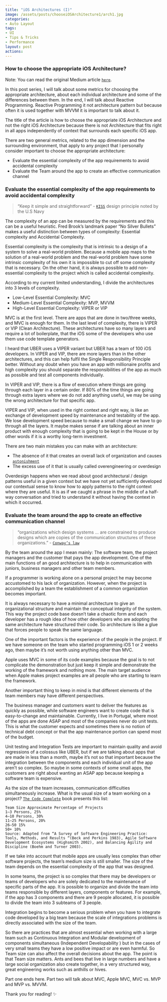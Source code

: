 ```yaml
---
title: "iOS Architectures (I)"
image: /assets/posts/chooseiOSArchitecture1/arch1.jpg
categories:
- Auto Layout
tags:
- UI
- Tips & Tricks
- Performance
layout: post
actions:
---
```


### How to choose the appropriate iOS Architecture?

Note: You can read the original Medium article [`here`](https://medium.com/@tiagoflores_23976/how-choose-the-appropriate-ios-architecture-mvc-mvp-mvvm-viper-or-clean-architecture-2d1e9b87d48).


In this post series, I will talk about some metrics for choosing the appropriate architecture, about each individual architecture and some of the differences between them. In the end, I will talk about Reactive Programming. Reactive Programming it not architecture pattern but because often it is used together with MVVM it is important to talk about it.

The title of the article is how to choose the appropriate iOS Architecture and not the right iOS Architecture because there is not Architecture that fits right in all apps independently of context that surrounds each specific iOS app.

There are two general metrics, related to the app dimension and the surrounding environment, that apply to any project that I personally consider important to choose the appropriate architecture:

 * Evaluate the essential complexity of the app requirements to avoid accidental complexity
 * Evaluate the Team around the app to create an effective communication channel
 
### Evaluate the essential complexity of the app requirements to avoid accidental complexity

>“Keep it simple and straightforward” -  [`KISS`](https://en.wikipedia.org/wiki/KISS_principle) design principle noted by the U.S Navy

The complexity of an app can be measured by the requirements and this can be a useful heuristic. Fred Brook’s landmark paper “No Silver Bullets” makes a useful distinction between types of complexity:
Essential complexity and Accidental Complexity.

Essential complexity is the complexity that is intrinsic to a design of a system to solve a real-world problem.
Because a mobile app maps to the solution of a real-world problem and the real-world problem have some intrinsic complexity of his own it is impossible to cut off some complexity that is necessary. On the other hand, it is always possible to add non-essential complexity to the project which is called accidental complexity.

According to my current limited understanding, I divide the architectures into 3 levels of complexity.

* Low-Level Essential Complexity: MVC
* Medium-Level Essential Complexity: MVP, MVVM
* High-Level Essential Complexity: VIPER or VIP

MVC is at the first level. There are apps that are done in two/three weeks, and MVC is enough for them.
In the last level of complexity, there is VIPER or VIP (Clean Architecture). These architectures have so many layers and require a lot of boilerplate, that the iOS some of the developers who use them use code template generators.

I heard that UBER uses a VIPER variant but UBER has a team of 100 iOS developers. In VIPER and VIP, there are more layers than in the other architectures, and this can help fulfil the Single Responsibility Principle better. Without any doubt when you have an app with millionaire profits and high complexity you should separate the responsibilities of the app as much as possible and test all components individually.

In VIPER and VIP, there is a flow of execution where things are going through each layer in a certain order. If 80% of the time things are going through extra layers where we do not add anything useful, we may be using the wrong architecture for that specific app.

VIPER and VIP, when used in the right context and right way, is like an exchange of development speed by maintenance and testability of the app. We lose development speed because to make a small change we have to go through all the layers. It maybe makes sense if are talking about an inner product with enough complexity that is going to be kept in the House or by other words if it is a worthy long-term investment.

There are two main mistakes you can make with an architecture:

* The absence of it that creates an overall lack of organization and causes [`astonishment`](https://en.wikipedia.org/wiki/Principle_of_least_astonishm)
* The excess use of it that is usually called overengineering or overdesign

Overdesign happens when we read about good architectural / design patterns useful in a given context but we have not yet sufficiently developed our contextual sense to know how to apply patterns to the right context where they are useful. It is as if we caught a phrase in the middle of a half-way conversation and tried to understand it without having the context in which it occurred.

### Evaluate the team around the app to create an effective communication channel

>“organizations which design systems … are constrained to produce designs which are copies of the communication structures of these organizations.” - [`Conway’s law`](https://en.wikipedia.org/wiki/Conway%27s_law)

By the team around the app I mean mainly:
The software team, the project managers and the customer that pays the app development. One of the main functions of an good architecture is to help in communication with juniors, business managers and other team members.

If a programmer is working alone on a personal project he may become accustomed to his lack of organization.
However, when the project is accomplished by a team the establishment of a common organization becomes important.

It is always necessary to have a minimal architecture to give an organizational structure and maintain the conceptual integrity of the system. This way the project code base doesn’t take a chaotic form and each developer has a rough idea of how other developers who are adopting the same architecture have structured their code. So architecture is like a glue that forces people to speak the same language.

One of the important factors is the experience of the people in the project. If we have someone on the team who started programming iOS 1 or 2 weeks ago, then maybe it’s not worth using anything other than MVC.

Apple uses MVC in some of its code examples because the goal is to not complicate the demonstration but just keep it simple and demonstrate the working of the framework and nothing more. The main target audience when Apple makes project examples are all people who are starting to learn the framework.

Another important thing to keep in mind is that different elements of the team members may have different perspectives.

The business manager and customers want to deliver the features as quickly as possible, while software engineers want to create code that is easy-to-change and maintainable.
Currently, I live in Portugal, where most of the apps are done ASAP and most of the companies never do unit tests. This is what the customer expects and sometimes there is no notion of technical debt concept or that the app maintenance portion can spend most of the budget.

Unit testing and Integration Tests are important to maintain quality and avoid regressions of a colossus like UBER, but if we are talking about apps that are made in less than a month, maybe it’s not so that important because the integration between the components and each individual unit of the app aren’t so complex. So maybe in some contexts of some small apps, the customers are right about wanting an ASAP app because keeping a software team is expensive.

As the size of the team increases, communication difficulties simultaneously increase. What is the usual size of a team working on a project?
 [`The Code Complete`](https://www.amazon.com/Code-Complete-Practical-Handbook-Construction/dp/0735619670/ref=sr_1_1?s=books&ie=UTF8&qid=1536741129&sr=1-1&keywords=code+complete)  book presents this list:

```
Team Size Approximate Percentage of Projects
1–3 Persons, 25%
4–10 Persons, 30%
11–25 Persons, 20%
26–50 15%
50+ 10%
Source: Adapted from “A Survey of Software Engineering Practice: Tools, Methods, and Results “(Beck and Perkins 1983), Agile Software Development Ecosystems (Highsmith 2002), and Balancing Agility and Discipline (Boehm and Turner 2003).
```

If we take into account that mobile apps are usually less complex than other software projects, the team’s medium size is still smaller. The size of the team depends on the essential complexity of the app that was designed.

In some teams, the project is so complex that there may be developers or teams of developers who are solely dedicated to the maintenance of specific parts of the app. It is possible to organize and divide the team into teams responsible by different layers, components or features. For example, if the app has 3 components and there are 9 people allocated, it is possible to divide the team into 3 subteams of 3 people.

Integration begins to become a serious problem when you have to integrate code developed by a big team because the scale of integrations problems is directly associated with the size of the team.

So there are practices that are almost essential when working with a large team such as Continuous Integration and Modular development of components simultaneous (Independent Developability ) but in the cases of very small teams they have a low positive impact or are even harmful. So Team size can also affect the overall decisions about the app. The point is that Team size matters. Ants and bees that live in large numbers and have a large social organization also create together, in a very structured way, great engineering works such as anthills or hives.

Part one ends here. Part two will talk about MVC, Apple MVC, MVC vs. MVP and MVP vs. MVVM.

Thank you for reading! ✨
